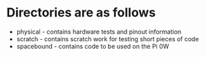 # Directories are as follows
*    physical   - contains hardware tests and pinout information
*    scratch    - contains scratch work for testing short pieces of code
*    spacebound - contains code to be used on the Pi 0W
